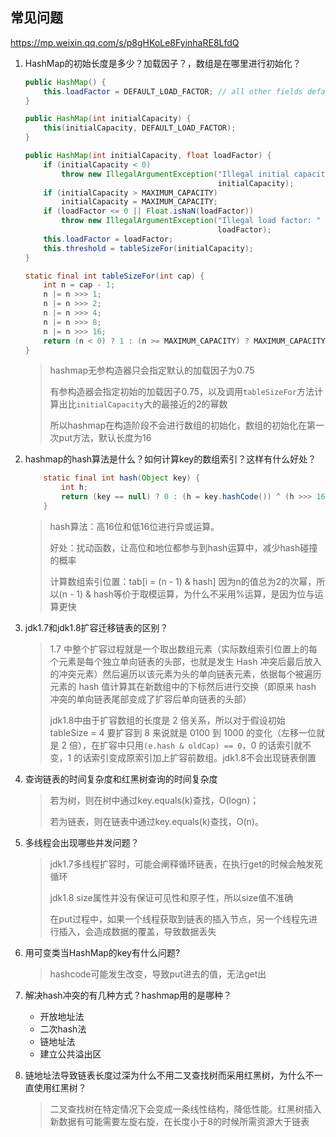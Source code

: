 ## 常见问题
https://mp.weixin.qq.com/s/p8gHKoLe8FyinhaRE8LfdQ

1. HashMap的初始长度是多少？加载因子？，数组是在哪里进行初始化？

    ```java
    public HashMap() {
        this.loadFactor = DEFAULT_LOAD_FACTOR; // all other fields defaulted
    }
    
    public HashMap(int initialCapacity) {
        this(initialCapacity, DEFAULT_LOAD_FACTOR);
    }
    
    public HashMap(int initialCapacity, float loadFactor) {
        if (initialCapacity < 0)
            throw new IllegalArgumentException("Illegal initial capacity: " +
                                               initialCapacity);
        if (initialCapacity > MAXIMUM_CAPACITY)
            initialCapacity = MAXIMUM_CAPACITY;
        if (loadFactor <= 0 || Float.isNaN(loadFactor))
            throw new IllegalArgumentException("Illegal load factor: " +
                                               loadFactor);
        this.loadFactor = loadFactor;
        this.threshold = tableSizeFor(initialCapacity);
    }
    
    static final int tableSizeFor(int cap) {
        int n = cap - 1;
        n |= n >>> 1;
        n |= n >>> 2;
        n |= n >>> 4;
        n |= n >>> 8;
        n |= n >>> 16;
        return (n < 0) ? 1 : (n >= MAXIMUM_CAPACITY) ? MAXIMUM_CAPACITY : n + 1;
    }
    ```
    > hashmap无参构造器只会指定默认的加载因子为0.75
    >
    > 有参构造器会指定初始的加载因子0.75，以及调用`tableSizeFor`方法计算出比`initialCapacity`大的最接近的2的幂数
    >
    > 所以hashmap在构造阶段不会进行数组的初始化，数组的初始化在第一次put方法，默认长度为16


2. hashmap的hash算法是什么？如何计算key的数组索引？这样有什么好处？

    ```java
        static final int hash(Object key) {
            int h;
            return (key == null) ? 0 : (h = key.hashCode()) ^ (h >>> 16);
        }
    ```
    
    > hash算法：高16位和低16位进行异或运算。
    >
    > 好处：扰动函数，让高位和地位都参与到hash运算中，减少hash碰撞的概率
    >
    > 计算数组索引位置：tab[i = (n - 1) & hash]
    > 因为n的值总为2的次幂，所以(n - 1) & hash等价于取模运算，为什么不采用%运算，是因为位与运算更快

3. jdk1.7和jdk1.8扩容迁移链表的区别？

    > 1.7 中整个扩容过程就是一个取出数组元素（实际数组索引位置上的每个元素是每个独立单向链表的头部，也就是发生 Hash 冲突后最后放入的冲突元素）然后遍历以该元素为头的单向链表元素，依据每个被遍历元素的 hash 值计算其在新数组中的下标然后进行交换（即原来 hash 冲突的单向链表尾部变成了扩容后单向链表的头部）
    >
    > jdk1.8中由于扩容数组的长度是 2 倍关系，所以对于假设初始 tableSize = 4 要扩容到 8 来说就是 0100 到 1000 的变化（左移一位就是 2 倍），在扩容中只用`(e.hash & oldCap) == 0`，0 的话索引就不变，1 的话索引变成原索引加上扩容前数组。jdk1.8不会出现链表倒置

4. 查询链表的时间复杂度和红黑树查询的时间复杂度

    > 若为树，则在树中通过key.equals(k)查找，O(logn)；
    >
    > 若为链表，则在链表中通过key.equals(k)查找，O(n)。

5. 多线程会出现哪些并发问题？

    > jdk1.7多线程扩容时，可能会阐释循环链表，在执行get的时候会触发死循环
    >
    > jdk1.8 size属性并没有保证可见性和原子性，所以size值不准确
    >
    > 在put过程中，如果一个线程获取到链表的插入节点，另一个线程先进行插入，会造成数据的覆盖，导致数据丢失

6. 用可变类当HashMap的key有什么问题?

    > hashcode可能发生改变，导致put进去的值，无法get出

7. 解决hash冲突的有几种方式？hashmap用的是哪种？

    - 开放地址法
    - 二次hash法
    - 链地址法
    - 建立公共溢出区

8. 链地址法导致链表长度过深为什么不用二叉查找树而采用红黑树，为什么不一直使用红黑树？

    > 二叉查找树在特定情况下会变成一条线性结构，降低性能。红黑树插入新数据有可能需要左旋右旋，在长度小于8的时候所需资源大于链表
 